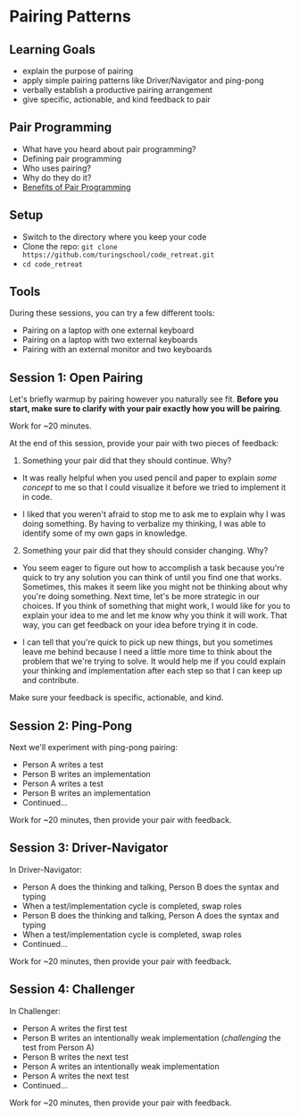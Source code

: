 # Pairing Patterns

## Learning Goals

* explain the purpose of pairing
* apply simple pairing patterns like Driver/Navigator and ping-pong
* verbally establish a productive pairing arrangement
* give specific, actionable, and kind feedback to pair

## Pair Programming

* What have you heard about pair programming?
* Defining pair programming
* Who uses pairing?
* Why do they do it?
* [Benefits of Pair Programming](https://pragprog.com/magazines/2011-07/pair-programming-benefits)

## Setup

* Switch to the directory where you keep your code
* Clone the repo: `git clone https://github.com/turingschool/code_retreat.git`
* `cd code_retreat`

## Tools

During these sessions, you can try a few different tools: 

* Pairing on a laptop with one external keyboard
* Pairing on a laptop with two external keyboards
* Pairing with an external monitor and two keyboards

## Session 1: Open Pairing

Let's briefly warmup by pairing however you naturally see fit. **Before you start, make sure to clarify with your pair exactly how you will be pairing**. 

Work for ~20 minutes. 

At the end of this session, provide your pair with two pieces of feedback:

1) Something your pair did that they should continue. Why? 

- It was really helpful when you used pencil and paper to explain _some concept_ to me so that I could visualize it before we tried to implement it in code. 

- I liked that you weren't afraid to stop me to ask me to explain why I was doing something. By having to verbalize my thinking, I was able to identify some of my own gaps in knowledge. 

2) Something your pair did that they should consider changing. Why? 

- You seem eager to figure out how to accomplish a task because you're quick to try any solution you can think of until you find one that works. Sometimes, this makes it seem like you might not be thinking about why you're doing something. Next time, let's be more strategic in our choices. If you think of something that might work, I would like for you to explain your idea to me and let me know why you think it will work. That way, you can get feedback on your idea before trying it in code. 

- I can tell that you're quick to pick up new things, but you sometimes leave me behind because I need a little more time to think about the problem that we're trying to solve. It would help me if you could explain your thinking and implementation after each step so that I can keep up and contribute.

Make sure your feedback is specific, actionable, and kind. 

## Session 2: Ping-Pong

Next we'll experiment with ping-pong pairing:

* Person A writes a test
* Person B writes an implementation
* Person A writes a test
* Person B writes an implementation
* Continued...

Work for ~20 minutes, then provide your pair with feedback. 

## Session 3: Driver-Navigator

In Driver-Navigator:

* Person A does the thinking and talking, Person B does the syntax and typing
* When a test/implementation cycle is completed, swap roles
* Person B does the thinking and talking, Person A does the syntax and typing
* When a test/implementation cycle is completed, swap roles
* Continued...

Work for ~20 minutes, then provide your pair with feedback. 

## Session 4: Challenger

In Challenger:

* Person A writes the first test
* Person B writes an intentionally weak implementation (*challenging* the test from Person A)
* Person B writes the next test
* Person A writes an intentionally weak implementation
* Person A writes the next test
* Continued...

Work for ~20 minutes, then provide your pair with feedback. 
